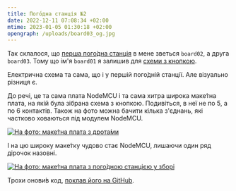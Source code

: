 ```yaml
---
title: Пого́дна станція №2
date: 2022-12-11 07:08:34 +02:00
mtime: 2023-01-05 01:30:18 +02:00
opengraph: /uploads/board03_og.jpg
---
```


Так склалося, що [перша пого́дна станція][2] в мене зветься `board02`, а друга `board03`. Тому що ім'я `board01` я залишив для [схеми з кнопкою][1].

Електрична схема та сама, що і у першій пого́дній станції. Але візуально різниця є.

До речі, це та сама плата NodeMCU і та сама хитра широка маке́тна плата, на якій була зібрана схема з кнопкою. Подивіться, в неї не по 5, а по 6 контактів. Також на фото можна бачити кілька з'єднань, які частково ховаються під модулем NodeMCU.

<p markdown=0>
  <a href="/uploads/board03_base.webp" >
    <picture>
      <source srcset="/uploads/board03_base.webp" type="image/webp">
      <img src="/uploads/board03_base_small.jpg" alt="На фото: маке́тна плата з дрота́ми">
    </picture>
  </a>
</p>

І на цю широку маке́тку чудово стає NodeMCU, лишаючи один ряд дірочок назовні.

<p markdown=0>
  <a href="/uploads/board03.webp" >
    <picture>
      <source srcset="/uploads/board03.webp" type="image/webp">
      <img src="/uploads/board03_small.jpg" alt="На фото: маке́тна плата з пого́дною станцією у зборі">
    </picture>
  </a>
</p>

Трохи онови́в код, [поклав його на GitHub][3].

[1]: /2022/11/14/micropython-on-esp8266.html
[2]: /2022/12/04/weather-station.html
[3]: https://github.com/kastaneda/mpy_sandbox/tree/master/weather
